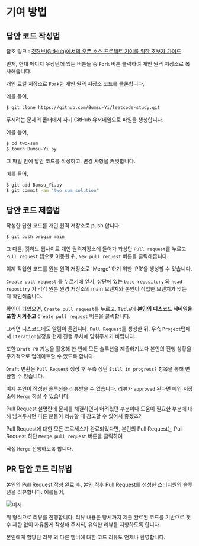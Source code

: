 # 기여 방법

## 답안 코드 작성법

참조 링크 :
[깃허브(GitHub)에서의 오픈 소스 프로젝트 기여를 위한 초보자 가이드](https://seongjin.me/how-to-contribute-to-open-source/amp/)

먼저, 현재 페이지 우상단에 있는 버튼들 중 `Fork` 버튼 클릭하여 개인 원격 저장소로 복사해줍니다.

개인 로컬 저장소로 `Fork`한 개인 원격 저장소 코드를 클론합니다,

예를 들어,

```sh
$ git clone https://github.com/Bumsu-Yi/leetcode-study.git
```

푸시려는 문제의 폴더에서 자기 GitHub 유저네임으로 파일을 생성합니다.

예를 들어,

```sh
$ cd two-sum
$ touch Bumsu-Yi.py
```

그 파일 안에 답안 코드를 작성하고, 변경 사항을 커밋합니다.

예를 들어,

```sh
$ git add Bumsu_Yi.py
$ git commit -am "two sum solution"
```

## 답안 코드 제출법

작성한 답한 코드를 개인 원격 저장소로 push 합니다.

```sh
$ git push origin main
```

그 다음, 깃허브 웹사이트 개인 원격저장소에 들어가 좌상단 `Pull request`를 누르고 `Pull request` 탭으로 이동한 뒤, `New pull request` 버튼을 클릭해줍니다.

이제 작업한 코드를 원본 원격 저장소로 'Merge' 하기 위한 'PR'을 생성할 수 있습니다.

`Create pull request` 를 누르기에 앞서, 상단에 있는 `base repository` 와 `head repositry` 가 각각 원본 원경 저장소의 main 브렌치와 본인이 작업한 브렌치가 맞는 지 확인해줍니다.

확인이 되었으면, `Create pull request`를 누르고, `Title`에 **본인의 디스코드 닉네임을 포함 시켜주고** `Create pull request` 버튼을 클릭합니다.

그러면 디스코드에도 알림이 올겁니다. `Pull Request`를 생성한 뒤, 우측 `Project`탭에서 `Iteration`설정을 현재 진행 주차에 맞춰주시기 바랍니다. 

또한 `Draft PR` 기능을 활용해 한 번에 모든 솔루션을 제출하기보다 본인의 진행 상황을 주기적으로 업데이트할 수 있도록 합니다. 

`Draft` 변환은 `Pull Request` 생성 후 우측 상단 `Still in progress?` 항목을 통해 변환할 수 있습니다.

이제 본인이 작성한 솔루션을 리뷰받을 수 있습니다. 리뷰가 `approved` 된다면 메인 저장소에 `Merge` 하실 수 있습니다.

Pull Request 설명란에 문제를 해결하면서 어려웠던 부분이나 도움이 필요한 부분에 대해 남겨주시면 다른 분들이 리뷰할 때 참고할 수 있어서 좋겠죠?

Pull Request에 대한 모든 프로세스가 완료되었다면, 본인의 Pull Request는 Pull Request 하단 `Merge pull request` 버튼을 클릭하여 

직접 `Merge` 진행하도록 합니다.

## PR 답안 코드 리뷰법

본인의 Pull Request 작성 완료 후, 본인 직후 Pull Request를 생성한 스터디원의 솔루션을 리뷰합니다. 예를들어,

![예시](../../337985716-307fdf57-90a7-4ccb-ab03-99a2d96fdc39.png)

위 형식으로 리뷰를 진행합니다. 리뷰 내용은 당시까지 제출 완료된 코드를 기반으로 갯수 제한 없이 자유롭게 작성해 주시되, 유익한 리뷰를 지향하도록 합니다. 

본인에게 할당된 리뷰 외 다른 멤버에 대한 코드 리뷰도 언제나 환영합니다.

